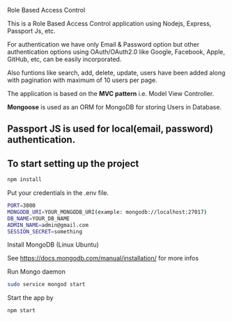 Role Based Access Control

This is a Role Based Access Control application using Nodejs, Express, Passport Js, etc.

For authentication we have only Email & Password option but other authentication options using OAuth/OAuth2.0 like Google, Facebook, Apple, GitHub, etc, can be easily incorporated.

Also funtions like search, add, delete, update, users have been added along with pagination with maximum of 10 users per page.

The application is based on the **MVC pattern** i.e. Model View Controller.

**Mongoose** is used as an ORM for MongoDB for storing Users in Database.

**Passport JS** is used for local(email, password) authentication.
-

## To start setting up the project



```bash
npm install
```

Put your credentials in the .env file.

```bash
PORT=3000
MONGODB_URI=YOUR_MONGODB_URI(example: mongodb://localhost:27017)
DB_NAME=YOUR_DB_NAME
ADMIN_NAME=admin@gmail.com
SESSION_SECRET=something
```

Install MongoDB (Linux Ubuntu)

See <https://docs.mongodb.com/manual/installation/> for more infos

Run Mongo daemon

```bash
sudo service mongod start
```
Start the app by

```bash
npm start
```


